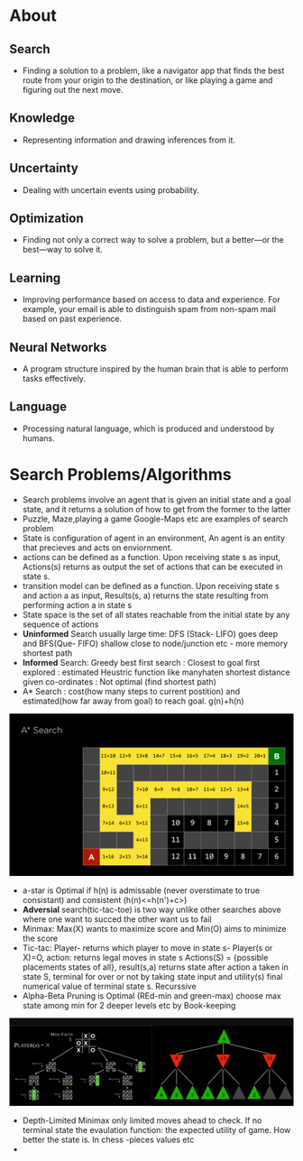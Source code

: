 # About
## Search
- Finding a solution to a problem, like a navigator app that finds the best route from your origin to the destination, or like playing a game and figuring out the next move.

## Knowledge
- Representing information and drawing inferences from it.

## Uncertainty
- Dealing with uncertain events using probability.

## Optimization
- Finding not only a correct way to solve a problem, but a better—or the best—way to solve it.

## Learning
- Improving performance based on access to data and experience. For example, your email is able to distinguish spam from non-spam mail based on past experience.

## Neural Networks
- A program structure inspired by the human brain that is able to perform tasks effectively.

## Language
- Processing natural language, which is produced and understood by humans.


# Search Problems/Algorithms
- Search problems involve an agent that is given an initial state and a goal state, and it returns a solution of how to get from the former to the latter
- Puzzle, Maze,playing a game Google-Maps etc are examples of search problem
- State is configuration of agent in an  environment, An agent is an entity that precieves and acts on enviornment.
- actions can be defined as a function. Upon receiving state s as input, Actions(s) returns as output the set of actions that can be executed in state s.
- transition model can be defined as a function. Upon receiving state s and action a as input, Results(s, a) returns the state resulting from performing action a in state s
- State space is the set of all states reachable from the initial state by any sequence of actions
- **Uninformed** Search usually large time: DFS (Stack- LIFO) goes deep and BFS(Que- FIFO) shallow close to node/junction etc - more memory shortest path 
- **Informed** Search: Greedy best first search : Closest to goal first explored : estimated Heustric function like manyhaten shortest distance given co-ordinates : Not optimal (find shortest path)
- A* Search : cost(how many steps to current postition) and estimated(how far away from goal) to reach goal. g(n)+h(n)
<img src="./static/a-star.PNG">

- a-star is Optimal if h(n) is admissable (never overstimate to true consistant) and consistent (h(n)<=h(n')+c>)
- **Adversial** search(tic-tac-toe) is two way unlike other searches above where one want to succed the other want us to fail
- Minmax: Max(X) wants to maximize score and Min(O) aims to minimize the score
- Tic-tac: Player- returns which player to move in state s- Player(s or X)=O, action: returns legal moves in state s Actions(S) = {possible placements states of all}, result(s,a) returns state after action a taken in state S, terminal for over or not by taking state input and utility(s) final numerical value of terminal state s. Recurssive
- Alpha-Beta Pruning is  Optimal (REd-min and green-max) choose max state among min for 2 deeper levels etc by Book-keeping
<img src="./static/min-max-pruning.PNG">

- Depth-Limited Minimax only limited moves ahead to check. If no terminal state the evaulation function: the expected utility of game. How better the state is. In chess -pieces values etc
- 